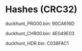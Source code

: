 # Hashes (CRC32)

duckhunt_PRG00.bin: 90CA616D

duckhunt_CHR00.bin: 4E049E03

duckhunt_HDR.bin: C038FAC1
